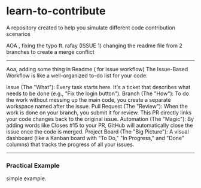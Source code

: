 # learn-to-contribute

A repository created to help you simulate different code contribution scenarios

AOA , fixing the typo ft. rafay (ISSUE 1)
changing the readme file from 2 branches to create a merge conflict

----
Aoa, adding some thing in Readme ( for issue workflow)
The Issue-Based Workflow is like a well-organized to-do list for your code.

Issue (The "What"): Every task starts here. It's a ticket that describes what needs to be done (e.g., "Fix the login button").
Branch (The "How"): To do the work without messing up the main code, you create a separate workspace named after the issue.
Pull Request (The "Review"): When the work is done on your branch, you submit it for review. This PR directly links your code changes back to the original issue.
Automation (The "Magic"): By adding words like Closes #15 to your PR, GitHub will automatically close the issue once the code is merged.
Project Board (The "Big Picture"): A visual dashboard (like a Kanban board with "To Do," "In Progress," and "Done" columns) that tracks the progress of all your issues.

----

### Practical Example
simple example.
